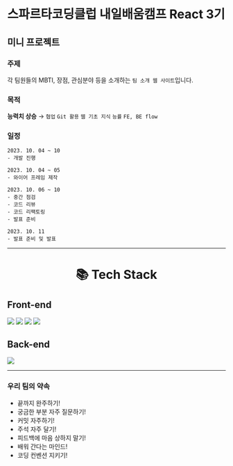 # 스파르타코딩클럽 내일배움캠프 React 3기
## 미니 프로젝트
### 주제
각 팀원들의 MBTI, 장점, 관심분야 등을 소개하는 `팀 소개 웹 사이트`입니다.
### 목적
**능력치 상승** →
`협업` `Git 활용` `웹 기초 지식` `능률` `FE, BE flow`

### 일정
```
2023. 10. 04 ~ 10
- 개발 진행

2023. 10. 04 ~ 05
- 와이어 프레임 제작

2023. 10. 06 ~ 10
- 중간 점검
- 코드 리뷰
- 코드 리팩토링
- 발표 준비

2023. 10. 11
- 발표 준비 및 발표
```

---
<div align=center><h1>📚 Tech Stack</h1></div>

<h2>Front-end</h2>
<img src="https://img.shields.io/badge/html5-E34F26?style=for-the-badge&logo=html5&logoColor=white"> 
<img src="https://img.shields.io/badge/css-1572B6?style=for-the-badge&logo=css3&logoColor=white"> 
<img src="https://img.shields.io/badge/javascript-F7DF1E?style=for-the-badge&logo=javascript&logoColor=black"> 
<img src="https://img.shields.io/badge/jquery-0769AD?style=for-the-badge&logo=jquery&logoColor=white">

<h2>Back-end</h2>
<img src="https://img.shields.io/badge/firebase-FFCA28?style=for-the-badge&logo=firebase&logoColor=white"><br>

---

### 우리 팀의 약속
- 끝까지 완주하기!
- 궁금한 부분 자주 질문하기!
- 커밋 자주하기!
- 주석 자주 달기!
- 피드백에 마음 상하지 말기!
- 배워 간다는 마인드!
- 코딩 컨벤션 지키기!



